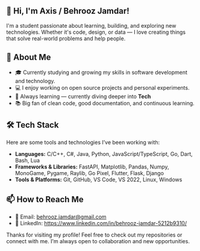 ## 👋 Hi, I'm Axis / Behrooz Jamdar!

I'm a student passionate about learning, building, and exploring new technologies. Whether it's code, design, or data — I love creating things that solve real-world problems and help people.

## 🚀 About Me
- 🎓 Currently studying and growing my skills in software development and technology.
- 💻 I enjoy working on open source projects and personal experiments.
- 🌱 Always learning — currently diving deeper into **Tech**
- 📚 Big fan of clean code, good documentation, and continuous learning.

## 🛠️ Tech Stack
Here are some tools and technologies I’ve been working with:

- **Languages:** C/C++, C#, Java, Python, JavaScript/TypeScript, Go, Dart, Bash, Lua
- **Frameworks & Libraries:** FastAPI, Matplotlib, Pandas, Numpy, MonoGame, Pygame, Raylib, Go Pixel, Flutter, Flask, Django
- **Tools & Platforms:** Git, GitHub, VS Code, VS 2022, Linux, Windows

## 📫 How to Reach Me
- 💌 Email: behrooz.jamdar@gmail.com
- 🧠 LinkedIn: https://www.linkedin.com/in/behrooz-jamdar-5212b9310/


Thanks for visiting my profile! Feel free to check out my repositories or connect with me. I'm always open to collaboration and new opportunities.

